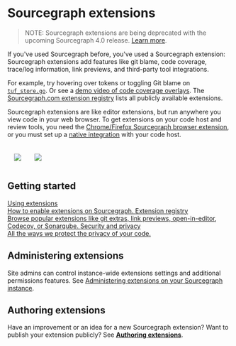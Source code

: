 # Sourcegraph extensions

> NOTE: Sourcegraph extensions are being deprecated with the upcoming Sourcegraph 4.0 release. [Learn more](./deprecation.md).

<p class="lead">
If you've used Sourcegraph before, you've used a Sourcegraph extension: Sourcegraph extensions add features like git blame, code coverage, trace/log information, link previews, and third-party tool integrations. 
</p>

For example, try hovering over tokens or toggling Git blame on [`tuf_store.go`](https://sourcegraph.com/github.com/theupdateframework/notary/-/blob/server/storage/tuf_store.go). Or see a [demo video of code coverage overlays](https://www.youtube.com/watch?v=j1eWBa3rWH8). The [Sourcegraph.com extension registry](https://sourcegraph.com/extensions) lists all publicly available extensions. 

Sourcegraph extensions are like editor extensions, but run anywhere you view code in your web browser. To get extensions on your code host and review tools, you need the [Chrome/Firefox Sourcegraph browser extension](../integration/browser_extension.md), or you must set up a [native integration](../integration/index.md) with your code host. 

<div style="text-align:center;margin:20px 0;display:flex">
<a href="https://github.com/sourcegraph/sourcegraph-codecov" target="_blank"><img src="https://user-images.githubusercontent.com/1976/45107396-53d56880-b0ee-11e8-96e9-ca83e991101c.png" style="padding:15px"></a>
<a href="https://github.com/sourcegraph/sourcegraph-git-extras" target="_blank"><img src="https://user-images.githubusercontent.com/1976/47624533-f3a1e800-dada-11e8-81d9-3d4bd67fc08a.png" style="padding:15px"></a>

</div>

## Getting started

<div class="getting-started">
   <a href="usage" class="btn">
   <span>Using extensions</span>
   </br>
   How to enable extensions on Sourcegraph.
  </a>

  <a href="https://sourcegraph.com/extensions" class="btn">
   <span>Extension registry</span>
   </br>
   Browse popular extensions like git extras, link previews, open-in-editor, Codecov, or Sonarqube.
  </a>

  <a href="security" class="btn">
   <span>Security and privacy</span>
   </br>
    All the ways we protect the privacy of your code. 
  </a>
</div>

## Administering extensions

Site admins can control instance-wide extensions settings and additional permissions features. See [Administering extensions on your Sourcegraph instance](../admin/extensions/index.md). 

## Authoring extensions

Have an improvement or an idea for a new Sourcegraph extension? Want to publish your extension publicly? See [**Authoring extensions**](authoring/index.md).
